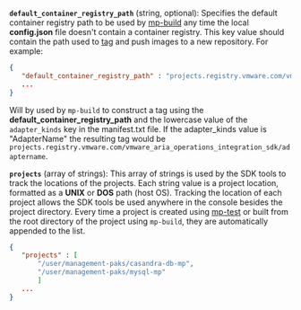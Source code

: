
**`default_container_registry_path`** (string, optional): Specifies the default container registry path to be used by [mp-build](mp-build.md) any time the local **config.json** file doesn't contain a container registry. This key value should contain the path used to [tag](https://docs.docker.com/engine/reference/commandline/tag/) and push images to a new repository. For example: 
 ``` json
{
    "default_container_registry_path" : "projects.registry.vmware.com/vmware_aria_operations_integration_sdk/"
    ...
 }
 ```

Will by used by `mp-build` to construct a tag using the **default_container_registry_path** and the lowercase value  of the `adapter_kinds` key  in the manifest.txt file. If the adapter_kinds value is "AdapterName" the resulting tag would be `projects.registry.vmware.com/vmware_aria_operations_integration_sdk/adaptername`.


**`projects`** (array of strings): This array of strings is used by the SDK tools to track the locations of the projects. Each string value is a project location, formatted as a **UNIX** or **DOS** path (host OS). Tracking the location of each project allows the SDK tools be used anywhere in the console besides the project directory. Every time a project is created using [mp-test](mp-test.md) or built from the root directory of the project using `mp-build`, they are automatically appended to the list.

 ``` json
{
    "projects" : [
        "/user/management-paks/casandra-db-mp",
        "/user/management-paks/mysql-mp"
        ]
    ...
 }
 ```
